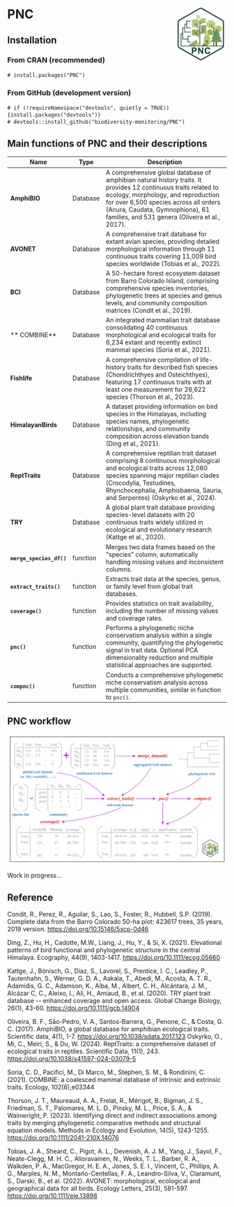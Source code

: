 # PNC<img src="man/figures/LOGO.jpg" alt="MultiTraits logo" align="right" width="120"/>

## Installation

### From CRAN (recommended)

```{r,class.source = 'fold-show'}
# install.packages("PNC")
```

### From GitHub (development version)

```{r,class.source = 'fold-show'}
# if (!requireNamespace("devtools", quietly = TRUE)) {install.packages("devtools")}
# devtools::install_github("biodiversity-monitoring/PNC")
```

## Main functions of PNC and their descriptions

| Name                     | Type     | Description                                                                                                                                                                                                                                                                         |
|--------------------------|----------|-------------------------------------------------------------------------------------------------------------------------------------------------------------------------------------------------------------------------------------------------------------------------------------|
| **AmphiBIO**             | Database | A comprehensive global database of amphibian natural history traits. It provides 12 continuous traits related to ecology, morphology, and reproduction for over 6,500 species across all orders (Anura, Caudata, Gymnophiona), 61 families, and 531 genera (Oliveira et al., 2017). |
| **AVONET**               | Database | A comprehensive trait database for extant avian species, providing detailed morphological information through 11 continuous traits covering 11,009 bird species worldwide (Tobias et al., 2022).                                                                                    |
| **BCI**                  | Database | A 50-hectare forest ecosystem dataset from Barro Colorado Island, comprising comprehensive species inventories, phylogenetic trees at species and genus levels, and community composition matrices (Condit et al., 2019).                                                           |
| \*\* COMBINE\*\*         | Database | An integrated mammalian trait database consolidating 40 continuous morphological and ecological traits for 6,234 extant and recently extinct mammal species (Soria et al., 2021).                                                                                                   |
| **Fishlife**             | Database | A comprehensive compilation of life-history traits for described fish species (Chondrichthyes and Osteichthyes), featuring 17 continuous traits with at least one measurement for 26,622 species (Thorson et al., 2023).                                                            |
| **HimalayanBirds**       | Database | A dataset providing information on bird species in the Himalayas, including species names, phylogenetic relationships, and community composition across elevation bands (Ding et al., 2021).                                                                                        |
| **ReptTraits**           | Database | A comprehensive reptilian trait dataset comprising 8 continuous morphological and ecological traits across 12,060 species spanning major reptilian clades (Crocodylia, Testudines, Rhynchocephalia, Amphisbaenia, Sauria, and Serpentes) (Oskyrko et al., 2024).                    |
| **TRY**                  | Database | A global plant trait database providing species-level datasets with 20 continuous traits widely utilized in ecological and evolutionary research (Kattge et al., 2020).                                                                                                             |
| **`merge_species_df()`** | function | Merges two data frames based on the "species" column, automatically handling missing values and inconsistent columns.                                                                                                                                                               |
| **`extract_traits()`**   | function | Extracts trait data at the species, genus, or family level from global trait databases.                                                                                                                                                                                             |
| **`coverage()`**         | function | Provides statistics on trait availability, including the number of missing values and coverage rates.                                                                                                                                                                               |
| **`pnc()`**              | function | Performs a phylogenetic niche conservatism analysis within a single community, quantifying the phylogenetic signal in trait data. Optional PCA dimensionality reduction and multiple statistical approaches are supported.                                                          |
| **`compnc()`**           | function | Conducts a comprehensive phylogenetic niche conservatism analysis across multiple communities, similar in function to `pnc()`.                                                                                                                                                      |

## PNC workflow

![](man/figures/Figure1.jpg)

Work in progress...

## Reference

Condit, R., Perez, R., Aguilar, S., Lao, S., Foster, R., Hubbell, S.P. (2019). Complete data from the Barro Colorado 50-ha plot: 423617 trees, 35 years, 2019 version. <https://doi.org/10.15146/5xcp-0d46>

Ding, Z., Hu, H., Cadotte, M.W., Liang, J., Hu, Y., & Si, X. (2021). Elevational patterns of bird functional and phylogenetic structure in the central Himalaya. Ecography, 44(9), 1403-1417. <https://doi.org/10.1111/ecog.05660>

Kattge, J., Bönisch, G., Díaz, S., Lavorel, S., Prentice, I. C., Leadley, P., Tautenhahn, S., Werner, G. D. A., Aakala, T., Abedi, M., Acosta, A. T. R., Adamidis, G. C., Adamson, K., Aiba, M., Albert, C. H., Alcántara, J. M., Alcázar C, C., Aleixo, I., Ali, H., Amiaud, B., et al. (2020). TRY plant trait database -- enhanced coverage and open access. Global Change Biology, 26(1), 43-60. <https://doi.org/10.1111/gcb.14904>

Oliveira, B. F., São-Pedro, V. A., Santos-Barrera, G., Penone, C., & Costa, G. C. (2017). AmphiBIO, a global database for amphibian ecological traits. Scientific data, 4(1), 1-7. <https://doi.org/10.1038/sdata.2017.123> Oskyrko, O., Mi, C., Meiri, S., & Du, W. (2024). ReptTraits: a comprehensive dataset of ecological traits in reptiles. Scientific Data, 11(1), 243. <https://doi.org/10.1038/s41597-024-03079-5>

Soria, C. D., Pacifici, M., Di Marco, M., Stephen, S. M., & Rondinini, C. (2021). COMBINE: a coalesced mammal database of intrinsic and extrinsic traits. Ecology, 102(6),e03344

Thorson, J. T., Maureaud, A. A., Frelat, R., Mérigot, B., Bigman, J. S., Friedman, S. T., Palomares, M. L. D., Pinsky, M. L., Price, S. A., & Wainwright, P. (2023). Identifying direct and indirect associations among traits by merging phylogenetic comparative methods and structural equation models. Methods in Ecology and Evolution, 14(5), 1243-1255. <https://doi.org/10.1111/2041-210X.14076>

Tobias, J. A., Sheard, C., Pigot, A. L., Devenish, A. J. M., Yang, J., Sayol, F., Neate-Clegg, M. H. C., Alioravainen, N., Weeks, T. L., Barber, R. A., Walkden, P. A., MacGregor, H. E. A., Jones, S. E. I., Vincent, C., Phillips, A. G., Marples, N. M., Montaño-Centellas, F. A., Leandro-Silva, V., Claramunt, S., Darski, B., et al. (2022). AVONET: morphological, ecological and geographical data for all birds. Ecology Letters, 25(3), 581-597. <https://doi.org/10.1111/ele.13898>
